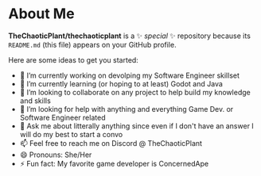 # About Me

**TheChaoticPlant/thechaoticplant** is a ✨ _special_ ✨ repository because its `README.md` (this file) appears on your GitHub profile.

Here are some ideas to get you started:

- 🔭 I’m currently working on devolping my Software Engineer skillset 
- 🌱 I’m currently learning (or hoping to at least) Godot and Java
- 👯 I’m looking to collaborate on any project to help build my knowledge and skills
- 🤔 I’m looking for help with anything and everything Game Dev. or Software Engineer related 
- 💬 Ask me about litterally anything since even if I don't have an answer I will do my best to start a convo
- 📫 Feel free to reach me on Discord @ TheChaoticPlant
- 😄 Pronouns: She/Her
- ⚡ Fun fact: My favorite game developer is ConcernedApe

